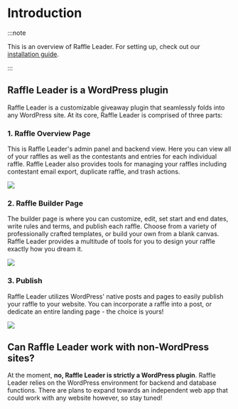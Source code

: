 # Introduction
:::note

This is an overview of Raffle Leader. For setting up, check out our [installation guide](./Getting%20Started/installation.md).

:::

## Raffle Leader is a WordPress plugin

Raffle Leader is a customizable giveaway plugin that seamlessly folds into any WordPress site. At its core, Raffle Leader is comprised of three parts:

### 1. Raffle Overview Page

This is Raffle Leader's admin panel and backend view. Here you can view all of your raffles as well as the contestants and entries for each individual raffle. Raffle Leader also provides tools for managing your raffles including contestant email export, duplicate raffle, and trash actions.

![](https://raffleleader-blog.s3.us-east-2.amazonaws.com/Capture1.PNG)

### 2. Raffle Builder Page

The builder page is where you can customize, edit, set start and end dates, write rules and terms, and publish each raffle. Choose from a variety of professionally crafted templates, or build your own from a blank canvas. Raffle Leader provides a multitude of tools for you to design your raffle exactly how you dream it.

![](https://raffleleader-blog.s3.us-east-2.amazonaws.com/Capture2.PNG)

### 3. Publish

Raffle Leader utilizes WordPress' native posts and pages to easily publish your raffle to your website. You can incorporate a raffle into a post, or dedicate an entire landing page - the choice is yours! 

![](https://raffleleader-blog.s3.us-east-2.amazonaws.com/Capture3.PNG)

## Can Raffle Leader work with non-WordPress sites?

At the moment, **no, Raffle Leader is strictly a WordPress plugin**. Raffle Leader relies on the WordPress environment for backend and database functions. There are plans to expand towards an independent web app that could work with any website however, so stay tuned!



